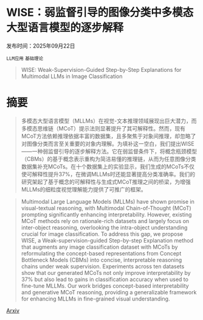 # WISE：弱监督引导的图像分类中多模态大型语言模型的逐步解释

发布时间：2025年09月22日

`LLM应用` `基础理论`

> WISE: Weak-Supervision-Guided Step-by-Step Explanations for Multimodal LLMs in Image Classification

# 摘要

> 多模态大型语言模型（MLLMs）在视觉-文本推理领域展现出巨大潜力，而多模态思维链（MCoT）提示法则显著提升了其可解释性。然而，现有MCoT方法依赖推理依据丰富的数据集，且多聚焦于对象间推理，却忽略了对图像分类而言至关重要的对象内理解。为填补这一空白，我们提出WISE——一种弱监督引导的逐步解释方法。它在弱监督条件下，将概念瓶颈模型（CBMs）的基于概念表示重构为简洁易懂的推理链，从而为任意图像分类数据集补充MCoTs。在十个数据集上的实验显示，我们生成的MCoTs不仅使可解释性提升37%，在微调MLLMs时还能显著提高分类准确率。我们的研究架起了基于概念的可解释性与生成式MCoT推理之间的桥梁，为增强MLLMs的细粒度视觉理解能力提供了可推广的框架。

> Multimodal Large Language Models (MLLMs) have shown promise in visual-textual reasoning, with Multimodal Chain-of-Thought (MCoT) prompting significantly enhancing interpretability. However, existing MCoT methods rely on rationale-rich datasets and largely focus on inter-object reasoning, overlooking the intra-object understanding crucial for image classification. To address this gap, we propose WISE, a Weak-supervision-guided Step-by-step Explanation method that augments any image classification dataset with MCoTs by reformulating the concept-based representations from Concept Bottleneck Models (CBMs) into concise, interpretable reasoning chains under weak supervision. Experiments across ten datasets show that our generated MCoTs not only improve interpretability by 37% but also lead to gains in classification accuracy when used to fine-tune MLLMs. Our work bridges concept-based interpretability and generative MCoT reasoning, providing a generalizable framework for enhancing MLLMs in fine-grained visual understanding.

[Arxiv](https://arxiv.org/abs/2509.17740)